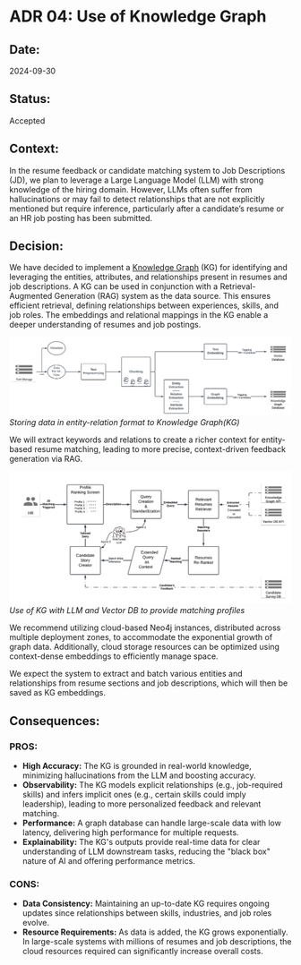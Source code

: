 # ADR 04: Use of Knowledge Graph

## Date:
2024-09-30

## Status:
Accepted

## Context:
In the resume feedback or candidate matching system to Job Descriptions (JD), we plan to leverage a Large Language Model (LLM) with strong knowledge of the hiring domain. However, LLMs often suffer from hallucinations or may fail to detect relationships that are not explicitly mentioned but require inference, particularly after a candidate’s resume or an HR job posting has been submitted.

## Decision:
We have decided to implement a [Knowledge Graph](https://doi.org/10.1109/TNNLS.2021.3070843) (KG) for identifying and leveraging the entities, attributes, and relationships present in resumes and job descriptions. A KG can be used in conjunction with a Retrieval-Augmented Generation (RAG) system as the data source. This ensures efficient retrieval, defining relationships between experiences, skills, and job roles. The embeddings and relational mappings in the KG enable a deeper understanding of resumes and job postings.

![storing-data-in-kg.png](images/Kata_ML%20-%20Document%20Storage%20Processing.png)
*Storing data in entity-relation format to Knowledge Graph(KG)*

We will extract keywords and relations to create a richer context for entity-based resume matching, leading to more precise, context-driven feedback generation via RAG. 

![job-matching-phase.png](images/Kata_ML%20-%20Candidate%20Matching%20Flow.png)
*Use of KG with LLM and Vector DB to provide matching profiles*

We recommend utilizing cloud-based Neo4j instances, distributed across multiple deployment zones, to accommodate the exponential growth of graph data. Additionally, cloud storage resources can be optimized using context-dense embeddings to efficiently manage space.

We expect the system to extract and batch various entities and relationships from resume sections and job descriptions, which will then be saved as KG embeddings.

## Consequences:

### PROS:
- **High Accuracy:** The KG is grounded in real-world knowledge, minimizing hallucinations from the LLM and boosting accuracy.
- **Observability:** The KG models explicit relationships (e.g., job-required skills) and infers implicit ones (e.g., certain skills could imply leadership), leading to more personalized feedback and relevant matching.
- **Performance:** A graph database can handle large-scale data with low latency, delivering high performance for multiple requests.
- **Explainability:** The KG's outputs provide real-time data for clear understanding of LLM downstream tasks, reducing the "black box" nature of AI and offering performance metrics.

### CONS:
- **Data Consistency:** Maintaining an up-to-date KG requires ongoing updates since relationships between skills, industries, and job roles evolve.
- **Resource Requirements:** As data is added, the KG grows exponentially. In large-scale systems with millions of resumes and job descriptions, the cloud resources required can significantly increase overall costs.
